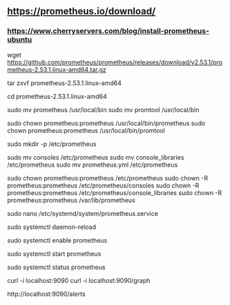 ## https://prometheus.io/download/



### https://www.cherryservers.com/blog/install-prometheus-ubuntu


wget https://github.com/prometheus/prometheus/releases/download/v2.53.1/prometheus-2.53.1.linux-amd64.tar.gz

tar zxvf prometheus-2.53.1.linux-amd64

cd prometheus-2.53.1.linux-amd64


sudo mv prometheus /usr/local/bin
sudo mv promtool /usr/local/bin

sudo chown prometheus:prometheus /usr/local/bin/prometheus
sudo chown prometheus:prometheus /usr/local/bin/promtool

sudo mkdir -p /etc/prometheus

sudo mv consoles /etc/prometheus
sudo mv console_libraries /etc/prometheus
sudo mv prometheus.yml /etc/prometheus



sudo chown prometheus:prometheus /etc/prometheus
sudo chown -R prometheus:prometheus /etc/prometheus/consoles
sudo chown -R prometheus:prometheus /etc/prometheus/console_libraries
sudo chown -R prometheus:prometheus /var/lib/prometheus




sudo nano /etc/systemd/system/prometheus.service

sudo systemctl daemon-reload

sudo systemctl enable prometheus

sudo systemctl start prometheus

sudo systemctl status prometheus



curl -i localhost:9090
curl -i localhost:9090/graph

http://localhost:9090/alerts


